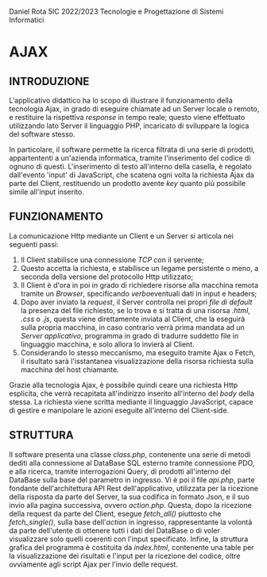 Daniel Rota 5IC 2022/2023 Tecnologie e Progettazione di Sistemi Informatici

<h1> AJAX </h1>

<h2>INTRODUZIONE</h2>

L'applicativo didattico ha lo scopo di illustrare il funzionamento della tecnologia Ajax, in grado di eseguire chiamate ad un Server locale o remoto, e restituire la rispettiva <i>response</i> in tempo reale; questo viene effettuato utilizzando lato Server il linguaggio PHP, incaricato di sviluppare la logica del software stesso.

In particolare, il software permette la ricerca filtrata di una serie di prodotti, appartententi a un'azienda informatica, tramite l'inserimento del codice di ognuno di questi. 
L'inserimento di testo all'interno della casella, è regolato dall'evento 'input' di JavaScript, che scatena ogni volta la richiesta Ajax da parte del Client, restituendo un prodotto avente <i>key</i> quanto più possibile simile all'input inserito.

<h2>FUNZIONAMENTO</h2>

La comunicazione Http mediante un Client e un Server si articola nei seguenti passi:

1. Il Client stabilisce una connessione <i>TCP</i> con il servente;
2. Questo accetta la richiesta, e stabilisce un legame persistente o meno, a seconda della versione del protocollo Http utilizzato;
3. Il Client è d'ora in poi in grado di richiedere risorse alla macchina remota tramite un <i>Browser</i>, specificando <i>verbo</i>eventuali dati in input e headers;
4. Dopo aver inviato la <i>request</i>, il Server controlla nei propri <i>file di default</i> la presenza del file richiesto, se lo trova e si tratta di una risorsa <i>.html</i>, <i>.css</i> o <i>.js</i>, questa viene direttamente inviata al Client, che la eseguirà sulla propria macchina, in caso contrario verrà prima mandata ad un <i>Server applicativo</i>, programma in grado di tradurre suddetto file in linguaggio macchina, e solo allora lo invierà al Client.
5. Considerando lo stesso meccanismo, ma eseguito tramite Ajax o Fetch, il risultato sarà l'isstantanea visualizzazione della risorsa richiesta sulla macchina del host chiamante.

Grazie alla tecnologia Ajax, è possibile quindi ceare una richiesta Http esplicita, che verrà recapitata all'indirizzo inserito all'interno del <i>body</i> della stessa. La richiesta viene scritta mediante il linguaggio JavaScript, capace di gestire e manipolare le azioni eseguite all'interno del Client-side.

<h2>STRUTTURA</h2>

Il software presenta una classe <i>class.php</i>, contenente una serie di metodi dediti alla connessione al DataBase SQL esterno tramite connessione PDO, e alla ricerca, tramite interrogazioni Query, di prodotti all'interno del DataBase sulla base del parametro in ingresso. Vi è poi il file <i>api.php</i>, parte fondante dell'architettura API Rest dell'applicativo, utilizzata per la ricezione della risposta da parte del Server, la sua codifica in formato Json, e il suo invio alla pagina successiva, ovvero <i>action.php</i>. Questa, dopo la ricezione della request da parte del Client, esegue <i>fetch_all()</i> piuttosto che <i>fetch_single()</i>, sulla base dell'<i>action</i> in ingresso, rappresentante la volontà da parte dell'utente di ottenere tutti i dati del DataBase o di voler visualizzare solo quelli coerenti con l'input specificato. Infine, la struttura grafica del programma è costituita da <i>index.html</i>, contenente una table per la visualizzazione dei risultati e l'input per la ricezione del codice, oltre ovviamente agli script Ajax per l'invio delle request.
